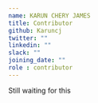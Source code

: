 ```yaml
---
name: KARUN CHERY JAMES
title: Contributor
github: Karuncj
twitter: ""
linkedin: ""
slack: ""
joining_date: ""
role : contributor
---
```


Still waiting for this
